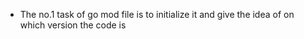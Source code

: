 - The no.1 task of go mod file is to initialize it and give the idea of on which version the code is
